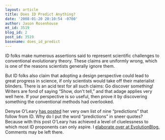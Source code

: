 ```yaml
---
layout: article
title: Does ID Predict Anything?
date: '2008-01-20 20:10:54 -0700'
author: Jason Rosenhouse
mt_id: 3519
blog_id: 2
post_id: 3519
basename: does_id_predict
---
```

ID folks make numerous assertions said to represent scientific challenges to conventional evolutionary theory.  These claims are uniformly wrong, which is one of the reasons scientists generally ignore them.

But ID folks also claim that adopting a design perspective could lead to great progress in science, if only scientists would take off their materialist blinders.  There is an acid test for all such claims:  Go discover something!  Writers are fond of saying &ldquo;Show, don't tell,&rdquo; and that adage applies very well here.  If your perspective is so useful, then prove it by discovering something the conventional methods had overlooked.

Denyse O'Leary <a href="http://post-darwinist.blogspot.com/2008/01/nine-predictions-if-intelligent-design.html">has posted</a> her very own list of nine &ldquo;predictions&rdquo; that follow from ID.  Why do I put the word &ldquo;predictions&rdquo; in sneer quotes?  Because with this post O'Leary has achieved a level of cluelessness to which most ID proponents can only aspire.  I <a href="http://scienceblogs.com/evolutionblog/2008/01/oleary_proves_that_id_is_worth.php#more">elaborate over at EvolutionBlog.</a>  Comments may be left there.    

